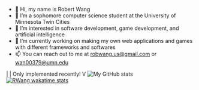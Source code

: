 - 👋 Hi, my name is Robert Wang
- 🔭 I’m a sophomore computer science student at the University of Minnesota Twin Cities
- 👀 I’m interested in software development, game development, and artificial intelligence
- 🌱 I’m currently working on making my own web applications and games with different frameworks and softwares
- 📫 You can reach out to me at robwang.us@gmail.com or wan00379@umn.edu

|
|  Only implemented recently!
V
![My GitHub stats](https://github-readme-stats.vercel.app/api?username=RWang-Dev&show_icons=true&theme=radical)
[![RWang wakatime stats](https://github-readme-stats.vercel.app/api/wakatime?username=RWang&show_icons=true&theme=radical)](https://github.com/anuraghazra/github-readme-stats)

<!---
RWang03/RWang03 is a ✨ special ✨ repository because its `README.md` (this file) appears on your GitHub profile.
You can click the Preview link to take a look at your changes.
--->
